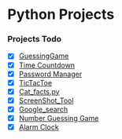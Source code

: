 # Python Projects

### Projects Todo

* [x] [GuessingGame](./Guessing_Game.py)
* [x] [Time Countdown](./CountDown_Timer.py)
* [x] [Password Manager](./Password_Manager.py)
* [x] [TicTacToe](./Tic-Tac-Toe)
* [x] [Cat_facts.py](./Cat_facts.py)
* [x] [ScreenShot_Tool](./ScreenShot_Tool.py)
* [x] [Google_search](./Google_Search.py)
* [x] [Number Guessing Game](./Number_Guessing_Game.py)
* [x] [Alarm Clock](./Alarm_Clock.py)